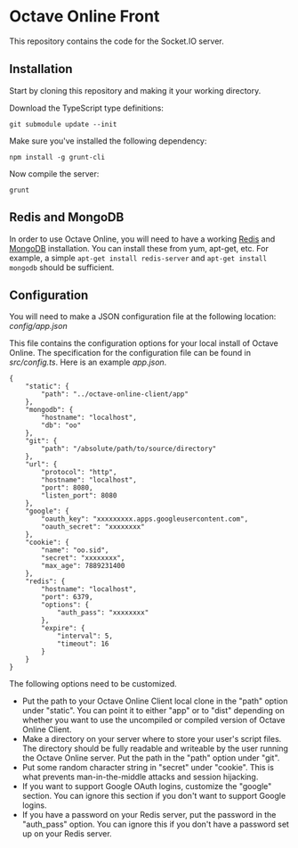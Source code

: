 Octave Online Front
===================

This repository contains the code for the Socket.IO server.

## Installation

Start by cloning this repository and making it your working directory.

Download the TypeScript type definitions:

	git submodule update --init

Make sure you've installed the following dependency:

	npm install -g grunt-cli

Now compile the server:

	grunt

## Redis and MongoDB

In order to use Octave Online, you will need to have a working [Redis](http://redis.io/) and [MongoDB](http://www.mongodb.org/) installation.  You can install these from yum, apt-get, etc.  For example, a simple `apt-get install redis-server` and `apt-get install mongodb` should be sufficient.

## Configuration

You will need to make a JSON configuration file at the following location: *config/app.json*

This file contains the configuration options for your local install of Octave Online.  The specification for the configuration file can be found in *src/config.ts*.  Here is an example *app.json*.

	{
		"static": {
			"path": "../octave-online-client/app"
		},
		"mongodb": {
			"hostname": "localhost",
			"db": "oo"
		},
		"git": {
			"path": "/absolute/path/to/source/directory"
		},
		"url": {
			"protocol": "http",
			"hostname": "localhost",
			"port": 8080,
			"listen_port": 8080
		},
		"google": {
			"oauth_key": "xxxxxxxxx.apps.googleusercontent.com",
			"oauth_secret": "xxxxxxxx"
		},
		"cookie": {
			"name": "oo.sid",
			"secret": "xxxxxxxx",
			"max_age": 7889231400
		},
		"redis": {
			"hostname": "localhost",
			"port": 6379,
			"options": {
				"auth_pass": "xxxxxxxx"
			},
			"expire": {
				"interval": 5,
				"timeout": 16
			}
		}
	}

The following options need to be customized.

 - Put the path to your Octave Online Client local clone in the "path" option under "static".  You can point it to either "app" or to "dist" depending on whether you want to use the uncompiled or compiled version of Octave Online Client.
 - Make a directory on your server where to store your user's script files.  The directory should be fully readable and writeable by the user running the Octave Online server.  Put the path in the "path" option under "git".
 - Put some random character string in "secret" under "cookie".  This is what prevents man-in-the-middle attacks and session hijacking.
 - If you want to support Google OAuth logins, customize the "google" section.  You can ignore this section if you don't want to support Google logins.
 - If you have a password on your Redis server, put the password in the "auth_pass" option.  You can ignore this if you don't have a password set up on your Redis server.
